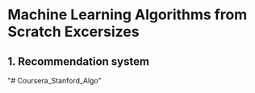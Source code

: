 # Machine Learning Algorithms from Scratch Excersizes
## 1. Recommendation system
"# Coursera_Stanford_Algo" 
